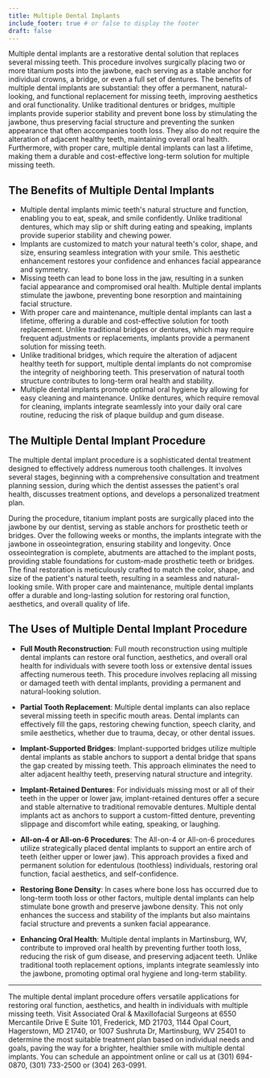 ```yaml
---
title: Multiple Dental Implants
include_footer: true # or false to display the footer
draft: false
---
```


Multiple dental implants are a restorative dental solution that replaces several missing teeth. This procedure involves surgically placing two or more titanium posts into the jawbone, each serving as a stable anchor for individual crowns, a bridge, or even a full set of dentures. The benefits of multiple dental implants are substantial: they offer a permanent, natural-looking, and functional replacement for missing teeth, improving aesthetics and oral functionality. Unlike traditional dentures or bridges, multiple implants provide superior stability and prevent bone loss by stimulating the jawbone, thus preserving facial structure and preventing the sunken appearance that often accompanies tooth loss. They also do not require the alteration of adjacent healthy teeth, maintaining overall oral health. Furthermore, with proper care, multiple dental implants can last a lifetime, making them a durable and cost-effective long-term solution for multiple missing teeth. 

## The Benefits of Multiple Dental Implants 
- Multiple dental implants mimic teeth's natural structure and function, enabling you to eat, speak, and smile confidently. Unlike traditional dentures, which may slip or shift during eating and speaking, implants provide superior stability and chewing power. 
- Implants are customized to match your natural teeth's color, shape, and size, ensuring seamless integration with your smile. This aesthetic enhancement restores your confidence and enhances facial appearance and symmetry. 
- Missing teeth can lead to bone loss in the jaw, resulting in a sunken facial appearance and compromised oral health. Multiple dental implants stimulate the jawbone, preventing bone resorption and maintaining facial structure. 
- With proper care and maintenance, multiple dental implants can last a lifetime, offering a durable and cost-effective solution for tooth replacement. Unlike traditional bridges or dentures, which may require frequent adjustments or replacements, implants provide a permanent solution for missing teeth. 
- Unlike traditional bridges, which require the alteration of adjacent healthy teeth for support, multiple dental implants do not compromise the integrity of neighboring teeth. This preservation of natural tooth structure contributes to long-term oral health and stability. 
- Multiple dental implants promote optimal oral hygiene by allowing for easy cleaning and maintenance. Unlike dentures, which require removal for cleaning, implants integrate seamlessly into your daily oral care routine, reducing the risk of plaque buildup and gum disease. 

## The Multiple Dental Implant Procedure

The multiple dental implant procedure is a sophisticated dental treatment designed to effectively address numerous tooth challenges. It involves several stages, beginning with a comprehensive consultation and treatment planning session, during which the dentist assesses the patient's oral health, discusses treatment options, and develops a personalized treatment plan. 

During the procedure, titanium implant posts are surgically placed into the jawbone by our dentist, serving as stable anchors for prosthetic teeth or bridges. Over the following weeks or months, the implants integrate with the jawbone in osseointegration, ensuring stability and longevity. Once osseointegration is complete, abutments are attached to the implant posts, providing stable foundations for custom-made prosthetic teeth or bridges. The final restoration is meticulously crafted to match the color, shape, and size of the patient's natural teeth, resulting in a seamless and natural-looking smile. With proper care and maintenance, multiple dental implants offer a durable and long-lasting solution for restoring oral function, aesthetics, and overall quality of life. 

## The Uses of Multiple Dental Implant Procedure 

- **Full Mouth Reconstruction**: Full mouth reconstruction using multiple dental implants can restore oral function, aesthetics, and overall oral health for individuals with severe tooth loss or extensive dental issues affecting numerous teeth. This procedure involves replacing all missing or damaged teeth with dental implants, providing a permanent and natural-looking solution. 

- **Partial Tooth Replacement**: Multiple dental implants can also replace several missing teeth in specific mouth areas. Dental implants can effectively fill the gaps, restoring chewing function, speech clarity, and smile aesthetics, whether due to trauma, decay, or other dental issues. 

- **Implant-Supported Bridges**: Implant-supported bridges utilize multiple dental implants as stable anchors to support a dental bridge that spans the gap created by missing teeth. This approach eliminates the need to alter adjacent healthy teeth, preserving natural structure and integrity. 

- **Implant-Retained Dentures**: For individuals missing most or all of their teeth in the upper or lower jaw, implant-retained dentures offer a secure and stable alternative to traditional removable dentures. Multiple dental implants act as anchors to support a custom-fitted denture, preventing slippage and discomfort while eating, speaking, or laughing. 

- **All-on-4 or All-on-6 Procedures**: The All-on-4 or All-on-6 procedures utilize strategically placed dental implants to support an entire arch of teeth (either upper or lower jaw). This approach provides a fixed and permanent solution for edentulous (toothless) individuals, restoring oral function, facial aesthetics, and self-confidence. 

- **Restoring Bone Density**: In cases where bone loss has occurred due to long-term tooth loss or other factors, multiple dental implants can help stimulate bone growth and preserve jawbone density. This not only enhances the success and stability of the implants but also maintains facial structure and prevents a sunken facial appearance. 

- **Enhancing Oral Health**: Multiple dental implants in Martinsburg, WV, contribute to improved oral health by preventing further tooth loss, reducing the risk of gum disease, and preserving adjacent teeth. Unlike traditional tooth replacement options, implants integrate seamlessly into the jawbone, promoting optimal oral hygiene and long-term stability. 

---

The multiple dental implant procedure offers versatile applications for restoring oral function, aesthetics, and health in individuals with multiple missing teeth. Visit Associated Oral & Maxillofacial Surgeons at 6550 Mercantile Drive E Suite 101, Frederick, MD 21703, 1144 Opal Court, Hagerstown, MD 21740, or 1007 Sushruta Dr, Martinsburg, WV 25401 to determine the most suitable treatment plan based on individual needs and goals, paving the way for a brighter, healthier smile with multiple dental implants. You can schedule an appointment online or call us at (301) 694-0870, (301) 733-2500 or (304) 263-0991.